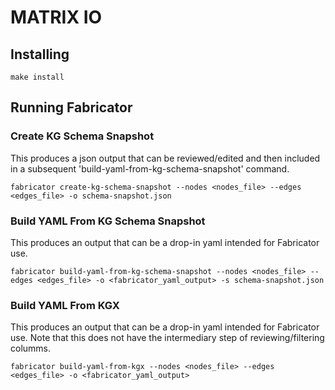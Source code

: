 # MATRIX IO

## Installing

```shell
make install
```

## Running Fabricator

### Create KG Schema Snapshot
This produces a json output that can be reviewed/edited and then included in a subsequent 'build-yaml-from-kg-schema-snapshot' command.
```shell
fabricator create-kg-schema-snapshot --nodes <nodes_file> --edges <edges_file> -o schema-snapshot.json
```

### Build YAML From KG Schema Snapshot
This produces an output that can be a drop-in yaml intended for Fabricator use.
```shell
fabricator build-yaml-from-kg-schema-snapshot --nodes <nodes_file> --edges <edges_file> -o <fabricator_yaml_output> -s schema-snapshot.json
```

### Build YAML From KGX
This produces an output that can be a drop-in yaml intended for Fabricator use.  Note that this does not have the intermediary step of reviewing/filtering columms.
```shell
fabricator build-yaml-from-kgx --nodes <nodes_file> --edges <edges_file> -o <fabricator_yaml_output>
```
